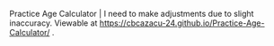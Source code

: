 Practice Age Calculator | I need to make adjustments due to slight inaccuracy.
Viewable at https://cbcazacu-24.github.io/Practice-Age-Calculator/ .
